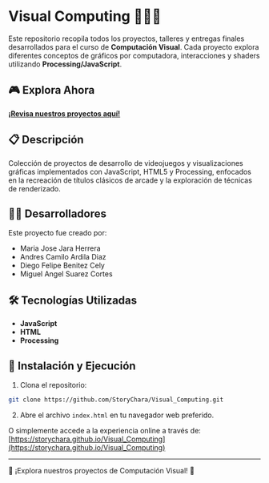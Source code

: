 # Visual Computing 👨🏻‍💻

Este repositorio recopila todos los proyectos, talleres y entregas finales desarrollados para el curso de **Computación Visual**. Cada proyecto explora diferentes conceptos de gráficos por computadora, interacciones y shaders utilizando **Processing/JavaScript**.

## 🎮 Explora Ahora

**[¡Revisa nuestros proyectos aquí!](https://storychara.github.io/Visual_Computing)**

## 📋 Descripción

Colección de proyectos de desarrollo de videojuegos y visualizaciones gráficas implementados con JavaScript, HTML5 y Processing, enfocados en la recreación de títulos clásicos de arcade y la exploración de técnicas de renderizado.

## 👨‍💻 Desarrolladores

Este proyecto fue creado por:

- Maria Jose Jara Herrera
- Andres Camilo Ardila Diaz 
- Diego Felipe Benitez Cely
- Miguel Angel Suarez Cortes

## 🛠️ Tecnologías Utilizadas

- **JavaScript**
- **HTML** 
- **Processing**

## 🚀 Instalación y Ejecución

1. Clona el repositorio:
```bash
git clone https://github.com/StoryChara/Visual_Computing.git
```

2. Abre el archivo `index.html` en tu navegador web preferido.

O simplemente accede a la experiencia online a través de: [https://storychara.github.io/Visual_Computing](https://storychara.github.io/Visual_Computing)

---

🗿 ¡Explora nuestros proyectos de Computación Visual! 🌟